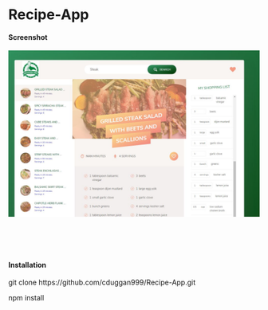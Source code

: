 # Recipe-App

<h4>Screenshot</h4>

![GitHub Logo](/screenshot.JPG)

<br><br><br>

<h4>Installation</h4>
  
<p>git clone https://github.com/cduggan999/Recipe-App.git

npm install</p>
